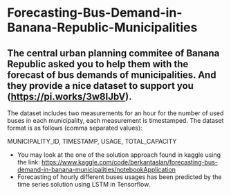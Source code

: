 # Forecasting-Bus-Demand-in-Banana-Republic-Municipalities
## The central urban planning commitee of Banana Republic asked you to help them with the forecast of bus demands of municipalities. And they provide a nice dataset to support you (https://pi.works/3w8IJbV).
The dataset includes two measurements for an hour for the number of used buses in each municipality, each measurement is timestamped. The dataset format is as follows (comma separated values):

MUNICIPALITY_ID, TIMESTAMP, USAGE, TOTAL_CAPACITY
- You may look at the one of the solution approach found in kaggle using the link: https://www.kaggle.com/code/berkantaslan/forecasting-bus-demand-in-banana-municipalities/notebookApplication 
- Forecasting of hourly different buses usages has been predicted by the time series solution using LSTM in Tensorflow.
